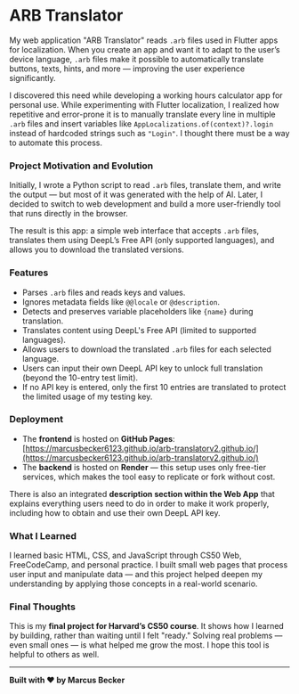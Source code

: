 # ARB Translator

My web application "ARB Translator" reads `.arb` files used in Flutter apps for localization. When you create an app and want it to adapt to the user’s device language, `.arb` files make it possible to automatically translate buttons, texts, hints, and more — improving the user experience significantly.

I discovered this need while developing a working hours calculator app for personal use. While experimenting with Flutter localization, I realized how repetitive and error-prone it is to manually translate every line in multiple `.arb` files and insert variables like `AppLocalizations.of(context)?.login` instead of hardcoded strings such as `"Login"`. I thought there must be a way to automate this process.

### Project Motivation and Evolution

Initially, I wrote a Python script to read `.arb` files, translate them, and write the output — but most of it was generated with the help of AI. Later, I decided to switch to web development and build a more user-friendly tool that runs directly in the browser.

The result is this app: a simple web interface that accepts `.arb` files, translates them using DeepL’s Free API (only supported languages), and allows you to download the translated versions.

### Features

- Parses `.arb` files and reads keys and values.
- Ignores metadata fields like `@@locale` or `@description`.
- Detects and preserves variable placeholders like `{name}` during translation.
- Translates content using DeepL's Free API (limited to supported languages).
- Allows users to download the translated `.arb` files for each selected language.
- Users can input their own DeepL API key to unlock full translation (beyond the 10-entry test limit).
- If no API key is entered, only the first 10 entries are translated to protect the limited usage of my testing key.

### Deployment

- The **frontend** is hosted on **GitHub Pages**:  
  [https://marcusbecker6123.github.io/arb-translatorv2.github.io/](https://marcusbecker6123.github.io/arb-translatorv2.github.io/)
- The **backend** is hosted on **Render** — this setup uses only free-tier services, which makes the tool easy to replicate or fork without cost.

There is also an integrated **description section within the Web App** that explains everything users need to do in order to make it work properly, including how to obtain and use their own DeepL API key.

### What I Learned

I learned basic HTML, CSS, and JavaScript through CS50 Web, FreeCodeCamp, and personal practice. I built small web pages that process user input and manipulate data — and this project helped deepen my understanding by applying those concepts in a real-world scenario.

### Final Thoughts

This is my **final project for Harvard’s CS50 course**. It shows how I learned by building, rather than waiting until I felt "ready." Solving real problems — even small ones — is what helped me grow the most. I hope this tool is helpful to others as well.

---

**Built with ❤️ by Marcus Becker**
